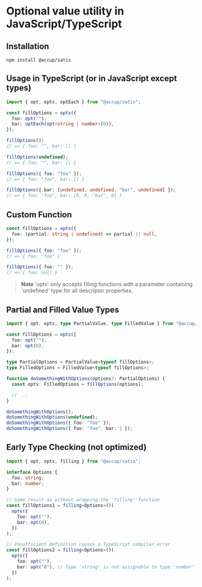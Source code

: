 # Optional value utility in JavaScript/TypeScript

## Installation

```
npm install @accup/satis
```

## Usage in TypeScript (or in JavaScript except types)

```ts
import { opt, opts, optEach } from "@accup/satis";

const fillOptions = opts({
  foo: opt(""),
  bar: optEach(opt<string | number>(0)),
});

fillOptions();
// => { foo: "", bar: [] }

fillOptions(undefined);
// => { foo: "", bar: [] }

fillOptions({ foo: "foo" });
// => { foo: "foo", bar: [] }

fillOptions({ bar: [undefined, undefined, "bar", undefined] });
// => { foo: "foo", bar: [0, 0, "bar", 0] }
```

## Custom Function

```ts
const fillOptions = opts({
  foo: (partial: string | undefined) => partial || null,
});

fillOptions({ foo: "foo" });
// => { foo: "foo" }

fillOptions({ foo: "" });
// => { foo: null }
```

> **Note**
> 'opts' only accepts filling functions with a parameter containing 'undefined' type for all descriptor properties.

## Partial and Filled Value Types

```ts
import { opt, opts, type PartialValue, type FilledValue } from "@accup/satis";

const fillOptions = opts({
  foo: opt(""),
  bar: opt(0),
});

type PartialOptions = PartialValue<typeof fillOptions>;
type FilledOptions = FilledValue<typeof fillOptions>;

function doSomethingWithOptions(options?: PartialOptions) {
  const opts: FilledOptions = fillOptions(options);

  // ...
}

doSomethingWithOptions();
doSomethingWithOptions(undefined);
doSomethingWithOptions({ foo: "foo" });
doSomethingWithOptions({ foo: "foo", bar: 2 });
```

## Early Type Checking (not optimized)

```ts
import { opt, opts, filling } from "@accup/satis";

interface Options {
  foo: string;
  bar: number;
}

// Same result as without wrapping the 'filling' function
const fillOptions1 = filling<Options>()(
  opts({
    foo: opt(""),
    bar: opt(0),
  })
);

// Insufficient definition causes a TypeScript compiler error
const fillOptions2 = filling<Options>()(
  opts({
    foo: opt(""),
    bar: opt("0"), // Type 'string' is not assignable to type 'number'.
  })
);
```
